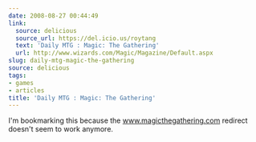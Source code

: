 ```yaml
---
date: 2008-08-27 00:44:49
link:
  source: delicious
  source_url: https://del.icio.us/roytang
  text: 'Daily MTG : Magic: The Gathering'
  url: http://www.wizards.com/Magic/Magazine/Default.aspx
slug: daily-mtg-magic-the-gathering
source: delicious
tags:
- games
- articles
title: 'Daily MTG : Magic: The Gathering'
---
```


I'm bookmarking this because the www.magicthegathering.com redirect doesn't seem to work anymore.